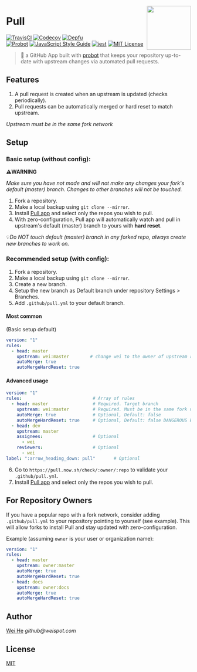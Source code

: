 <a href="https://github.com/apps/pull"><img align="right" width="120" height="120" src="https://user-images.githubusercontent.com/5880908/40619990-2deb6502-6265-11e8-88c3-f2bcbac74a42.png" /></a>

# Pull

[![TravisCI](https://travis-ci.com/wei/pull.svg?branch=master)](https://travis-ci.com/wei/pull)
[![Codecov](https://codecov.io/gh/wei/pull/branch/master/graph/badge.svg)](https://codecov.io/gh/wei/pull)
[![Depfu](https://badges.depfu.com/badges/4a6fdae34a957e6c1ac11a83f6491162/overview.svg)](https://depfu.com/github/wei/pull)
<br/>
[![Probot](https://img.shields.io/badge/built%20with-probot-orange.svg)](https://probot.github.io/)
[![JavaScript Style Guide](https://img.shields.io/badge/code_style-standard-brightgreen.svg)](https://standardjs.com)
[![jest](https://facebook.github.io/jest/img/jest-badge.svg)](https://github.com/facebook/jest)
[![MIT License](https://img.shields.io/badge/license-MIT-blue.svg)](https://wei.mit-license.org)

> 🤖 a GitHub App built with [probot](https://github.com/probot/probot) that keeps your repository up-to-date with upstream changes via automated pull requests.


## Features

 1. A pull request is created when an upstream is updated (checks periodically).
 2. Pull requests can be automatically merged or hard reset to match upstream.

_Upstream must be in the same fork network_


## Setup

### Basic setup (without config):

:warning:**WARNING**

_Make sure you have not made and will not make any changes your fork's default (master) branch. Changes to other branches will not be touched._

 1. Fork a repository.
 2. Make a local backup using `git clone --mirror`.
 3. Install [Pull app](https://github.com/apps/pull) and select only the repos you wish to pull.
 4. With zero-configuration, Pull app will automatically watch and pull in upstream's default (master) branch to yours with **hard reset**.

:bulb:_Do NOT touch default (master) branch in any forked repo, always create new branches to work on._


### Recommended setup (with config):

 1. Fork a repository.
 2. Make a local backup using `git clone --mirror`.
 3. Create a new branch.
 4. Setup the new branch as Default branch under repository Settings > Branches.
 5. Add `.github/pull.yml` to your default branch.

#### Most common
(Basic setup default)

```yaml
version: "1"
rules:
  - head: master
    upstream: wei:master        # change wei to the owner of upstream repo
    autoMerge: true
    autoMergeHardReset: true
```

#### Advanced usage
```yaml
version: "1"
rules:                           # Array of rules
  - head: master                 # Required. Target branch
    upstream: wei:master         # Required. Must be in the same fork network.
    autoMerge: true              # Optional, Default: false
    autoMergeHardReset: true     # Optional, Default: false DANGEROUS Wipes target branch changes and reset ref to match upstream
  - head: dev
    upstream: master
    assignees:                   # Optional
      - wei
    reviewers:                   # Optional
      - wei
label: ":arrow_heading_down: pull"       # Optional
```

 6. Go to `https://pull.now.sh/check/:owner/:repo` to validate your `.github/pull.yml`.
 7. Install [Pull app](https://github.com/apps/pull) and select only the repos you wish to pull.


## For Repository Owners

If you have a popular repo with a fork network, consider adding `.github/pull.yml` to your repository pointing to yourself (see example). This will allow forks to install Pull and stay updated with zero-configuration.

Example (assuming `owner` is your user or organization name):
```yaml
version: "1"
rules:
  - head: master
    upstream: owner:master
    autoMerge: true
    autoMergeHardReset: true
  - head: docs
    upstream: owner:docs
    autoMerge: true
    autoMergeHardReset: true
```


## Author
[Wei He](https://github.com/wei) _github@weispot.com_


## License
[MIT](https://wei.mit-license.org)
